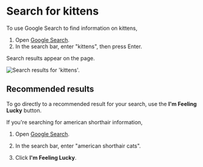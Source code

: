 # Search for kittens

To use Google Search to find information on kittens,

1.  Open [Google Search](https://www.google.com).
2.  In the search bar, enter "kittens", then press Enter.

Search results appear on the page.

![Search results for 'kittens'.](results.png)

## Recommended results

[comment]: # (test start {"id":"text-match-lucky"})

To go directly to a recommended result for your search, use the **I'm Feeling Lucky** button.

[comment]: # (step {"action":"goTo", "url":"https://www.google.com"})
[comment]: # (step {"action":"find", "selector":"#gbqfbb", "matchText":"I'm Feeling Lucky"})
[comment]: # (test end)

[comment]: # (test start {"id":"process-lucky-shorthair"})

 If you're searching for american shorthair information,

1.  Open [Google Search](https://www.google.com).

    [comment]: # (step {"action":"goTo", "url":"https://www.google.com"})

2.  In the search bar, enter "american shorthair cats".

    [comment]: # (step {"action":"find", "selector":"[title=Search]", "typeKeys":"american shorthair cats"})

3.  Click **I'm Feeling Lucky**.

    [comment]: # (step {"action":"find", "selector":"#gbqfbb", "click":true})
    [comment]: # (test end)

